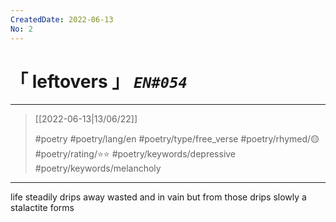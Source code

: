 ```yaml
---
CreatedDate: 2022-06-13
No: 2
---
```

# &#12300; leftovers &#12301; *`EN#054`*

---

> [[2022-06-13|13/06/22]]
> 
> #poetry 
> #poetry/lang/en 
> #poetry/type/free_verse 
> #poetry/rhymed/🟡 
> #poetry/rating/⭐⭐ 
> #poetry/keywords/depressive #poetry/keywords/melancholy 

---

life steadily drips away
wasted and in vain
but from those drips
slowly a stalactite forms